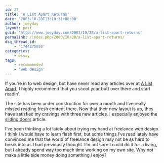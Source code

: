 ```yaml
---
id: 27
title: 'A List Apart Returns'
date: '2003-10-28T13:10:31+00:00'
author: joeyday
layout: post
guid: 'http://www.joeyday.com/2003/10/28/a-list-apart-returns'
permalink: /index.php/2003/10/28/a-list-apart-returns/
dsq_thread_id:
    - '1744275058'
categories:
    - essay
tags:
    - recommended
    - 'web design'
---
```


If you’re in to web design, but have never read any articles over at [A List Apart](http://www.alistapart.com), I highly recommend that you scoot your butt over there and start readin’.

The site has been under construction for over a month and I’ve really missed reading fresh content there. Now that their new layout is up, they have satisfied my cravings with three new articles. I especially enjoyed the [sliding doors](http://www.alistapart.com/articles/slidingdoors) article.

I’ve been thinking a lot lately about trying my hand at freelance web design. I think I would have to learn flash first, but some things I’ve read lately have convinced me that the world of freelance design may not be as hard to break into as I had previously thought. I’m not sure I could do it for a living, but I already spend way too much time working on my own site. Why not make a little side money doing something I enjoy?